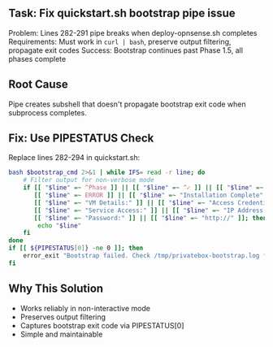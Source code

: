 ## Task: Fix quickstart.sh bootstrap pipe issue

Problem: Lines 282-291 pipe breaks when deploy-opnsense.sh completes
Requirements: Must work in `curl | bash`, preserve output filtering, propagate exit codes
Success: Bootstrap continues past Phase 1.5, all phases complete

## Root Cause
Pipe creates subshell that doesn't propagate bootstrap exit code when subprocess completes.

## Fix: Use PIPESTATUS Check
Replace lines 282-294 in quickstart.sh:

```bash
bash $bootstrap_cmd 2>&1 | while IFS= read -r line; do
    # Filter output for non-verbose mode
    if [[ "$line" =~ ^Phase ]] || [[ "$line" =~ ^✓ ]] || [[ "$line" =~ ^✅ ]] || \
       [[ "$line" =~ ERROR ]] || [[ "$line" =~ "Installation Complete" ]] || \
       [[ "$line" =~ "VM Details:" ]] || [[ "$line" =~ "Access Credentials:" ]] || \
       [[ "$line" =~ "Service Access:" ]] || [[ "$line" =~ "IP Address:" ]] || \
       [[ "$line" =~ "Password:" ]] || [[ "$line" =~ "http://" ]]; then
        echo "$line"
    fi
done
if [[ ${PIPESTATUS[0]} -ne 0 ]]; then
    error_exit "Bootstrap failed. Check /tmp/privatebox-bootstrap.log for details"
fi
```

## Why This Solution
- Works reliably in non-interactive mode
- Preserves output filtering
- Captures bootstrap exit code via PIPESTATUS[0]
- Simple and maintainable
